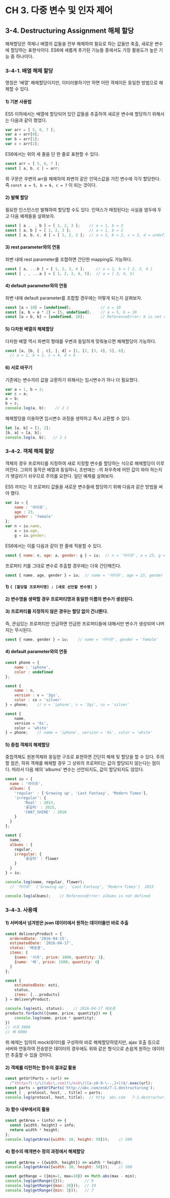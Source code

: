 # CH 3. 다중 변수 및 인자 제어

## 3-4. Destructuring Assignment 해체 할당

해체할당은 객체나 배열의 값들을 전부 해체하여 필요로 하는 값들만 축출, 새로운 변수에 할당하는 표현식이다. ES6에 새롭게 추가된 기능들 중에서도 가장 활용도가 높은 기능 중 하나이다.

### 3-4-1. 배열 해체 할당

명칭은 '배열' 해체할당이지만, 이터러블하기만 하면 어떤 객체이든 동일한 방법으로 해체할 수 있다.

#### 1) 기본 사용법

ES5 이하에서는 배열에 할당되어 있던 값들을 추출하여 새로운 변수에 할당하기 위해서는 다음과 같이 했었다.

```js
var arr = [ 5, 6, 7 ];
var a = arr[0];
var b = arr[1];
var c = arr[2];
```

ES6에서는 위의 세 줄을 단 한 줄로 표현할 수 있다.

```js
const arr = [ 5, 6, 7 ];
const [ a, b, c ] = arr;
```

위 구문은 우변의 arr을 해체하여 좌변의 같은 인덱스값을 가진 변수에 각각 할당한다. 즉 `const a = 5, b = 6, c = 7` 이 되는 것이다.


#### 2) 발췌 할당

필요한 인스턴스만 발췌하여 할당할 수도 있다. 인덱스가 매칭된다는 사실을 염두에 두고 다음 예제들을 살펴보자.

```js
const [ a ,  , b ] = [ 1, 2, 3 ];    // a = 1, b = 3
const [ a, b ] = [ 1, 2, 3 ];        // a = 1, b = 2
const [ a, b, c, d ] = [ 1, 2, 3 ];  // a = 1, b = 2, c = 3, d = undefined
```


#### 3) rest parameter와의 연동

좌변 내에 rest parameter를 조합하면 간단한 mapping도 가능하다.

```js
const [ a, ...b ] = [ 1, 2, 3, 4 ];     // a = 1, b = [ 2, 3, 4 ]
const [ , , ...a ] = [ 1, 2, 3, 4, 5];  // a = [ 3, 4, 5]
```


#### 4) default parameter와의 연동

좌변 내에 default parameter를 조합할 경우에는 어떻게 되는지 살펴보자.

```js
const [a = 10] = [undefined];             // a = 10
const [a, b = a * 2] = [5, undefined];    // a = 5, b = 10
const [a = b, b] = [undefined, 10];       // ReferenceError: b is not defined
```


#### 5) 다차원 배열의 해체할당

다차원 배열 역시 좌변의 형태를 우변과 동일하게 맞춰놓으면 해체할당이 가능하다.

```js
const [a, [b, [ , c], ], d] = [1, [2, [3, 4], 5], 6];
  // a = 1, b = 2, c = 4, d = 6
```

#### 6) 서로 바꾸기

기존에는 변수끼리 값을 교환하기 위해서는 임시변수가 하나 더 필요했다.

```js
var a = 1, b = 2;
var c = a;
a = b;
b = c;
console.log(a, b);    // 2 1
```

해체할당을 이용하면 임시변수 과정을 생략하고 즉시 교환할 수 있다.

```js
let [a, b] = [1, 2];
[b, a] = [a, b];
console.log(a, b);   // 2 1
```


### 3-4-2. 객체 해체 할당

객체의 경우 프로퍼티를 지정하여 새로 지정할 변수를 할당하는 식으로 해체할당이 이루어진다. 그외의 동작은 배열과 동일하나, 초반에는 `:`의 좌우측에 어떤 값이 와야 하는지가 헷갈리기 쉬우므로 주의를 요한다. 일단 예제를 살펴보자.

ES5 까지는 각 프로퍼티 값들을 새로운 변수들에 할당하기 위해 다음과 같은 방법을 써야 했다.

```js
var iu = {
    name : '아이유',
    age : 23,
    gender : 'female'
};
var n = iu.name,
    a = iu.age,
    g = iu.gender;
```

ES6에서는 이를 다음과 같이 한 줄에 적용할 수 있다.

```js
const { name: n, age: a, gender: g } = iu;  // n = '아이유', a = 23, g = 'female'
```

프로퍼티 키를 그대로 변수로 추출할 경우에는 더욱 간단해진다.

```js
const { name, age, gender } = iu;  // name = '아이유', age = 23, gender = 'female'
```


#### 1) `{ [할당할 프로퍼티명] : [새로 선언할 변수명] }`

#### 2) 변수명을 생략할 경우 프로퍼티명과 동일한 이름의 변수가 생성된다.

#### 3) 프로퍼티를 지정하지 않은 경우는 할당 없이 건너뛴다.

즉, 관심있는 프로퍼티만 언급하면 언급한 프로퍼티들에 대해서만 변수가 생성되며 나머지는 무시된다.

```js
const { name, gender } = iu;    // name = '아이유', gender = 'female'
```

#### 4) default parameter와의 연동

```js
const phone = {
    name : 'iphone',
    color : undefined
};

const {
    name : n,
    version : v = '3gs',
    color : co = 'silver'
} = phone;    // n = 'iphone', v = '3gs', co = 'silver'

const {
    name,
    version = '6s',
    color = 'white'
} = phone;    // name = 'iphone', version = '6s', color = 'white'
```

#### 5) 중첩 객체의 해체할당

중첩객체도 원본객체와 동일한 구조로 표현하면 간단히 해체 및 할당을 할 수 있다.
주의할 점은, 하위 객체를 해체할 경우 그 상위의 프로퍼티는 값이 할당되지 않는다는 점이다.
따라서 다음 예의 'albums' 변수는 선언되지도, 값이 할당되지도 않았다.

```js
const iu = {
  name : '아이유',
  albums: {
    'regular' : ['Growing up', 'Last Fantasy', 'Modern Times'],
    'irregular': {
        'Real' : 2013,
        '꽃갈피' : 2015,
        'CHAT_SHIRE' : 2016
    }
  }
};

const {
  name,
  albums : {
    regular,
    irregular: {
        '꽃갈피' : flower
    }
  }
} = iu;

console.log(name, regular, flower);
  // '아이유'  ['Growing up', 'Last Fantasy', 'Modern Times']  2015

console.log(albums);    // ReferenceError: albums is not defined
```


### 3-4-3. 사용예

#### 1) 서버에서 넘겨받은 json 데이터에서 원하는 데이터들만 바로 추출

```js
const deliveryProduct = {
  orderedDate: '2016-04-15',
  estimatedDate: '2016-04-17',
  status: '배송중',
  items: [
    {name: '사과', price: 1000, quantity: 3},
    {name: '배', price: 1500, quantity: 4}
  ]
};

const {
    estimatedDate: esti,
    status,
    items: [...products]
} = deliveryProduct;

console.log(esti, status);    // 2016-04-17 배송중
products.forEach(({name, price, quantity}) => {
    console.log(name, price * quantity);
})
// 사과 3000
// 배 6000
```

위 예제는 임의의 mock데이터를 구성하여 바로 해체할당하였지만, ajax 호출 등으로 서버와 연동하여 전송받은 데이터의 경우에도 위와 같은 형식으로 손쉽게 원하는 데이터만 추출할 수 있을 것이다.

#### 2) 객체를 리턴하는 함수의 결과값 활용

```js
const getUrlParts = (url) =>
  /^(https?):\/\/(abc\.com)(\/es6\/([a-z0-9-\-.,]+))$/.exec(url);
const parts = getUrlParts('http://abc.com/es6/7-1.destructuring');
const [ , protocol, host, , title] = parts;
console.log(protocol, host, title);  // http  abc.com   7-1.destructuring
```

#### 3) 함수 내부에서의 활용

```js
const getArea = (info) => {
  const {width, height} = info;
  return width * height;
};
console.log(getArea({width: 10, height: 50}));    // 500
```

#### 4) 함수의 매개변수 정의 과정에서 해체할당

```js
const getArea = ({width, height}) => width * height;
console.log(getArea({width: 10, height: 50}));    // 500

const getRange = ({min=1, max=10}) => Math.abs(max - min);
console.log(getRange({}));         // 9
console.log(getRange({max: 20}));  // 19
console.log(getRange({min: 3}));   // 7
```

